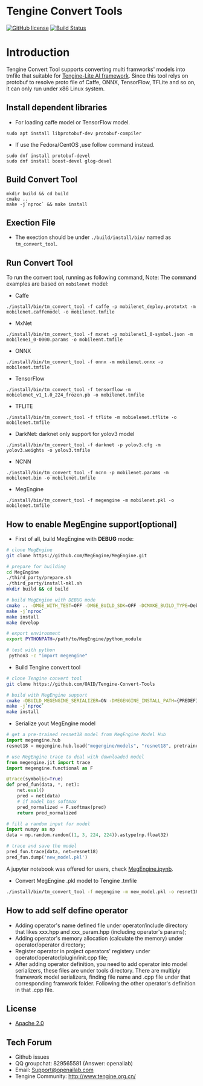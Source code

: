 # Tengine Convert Tools

[![GitHub license](http://OAID.github.io/pics/apache_2.0.svg)](./LICENSE) [![Build Status](https://img.shields.io/github/workflow/status/OAID/Tengine-Convert-Tools/Tengine-Convert-Tools-Actions)](https://github.com/OAID/Tengine-Convert-Tools/actions?query=workflow%3ATengine-Convert-Tools-Actions)

# Introduction

Tengine Convert Tool supports converting multi framworks' models into tmfile that suitable for [Tengine-Lite AI framework](https://github.com/OAID/Tengine/tree/tengine-lite).
Since this tool relys on protobuf to resolve proto file of Caffe, ONNX, TensorFlow, TFLite and so on, it can only run under x86 Linux system.

## Install dependent libraries
- For loading caffe model or TensorFlow model.
``` shell
sudo apt install libprotobuf-dev protobuf-compiler
```

- If use the Fedora/CentOS ,use follow command instead.
``` shell
sudo dnf install protobuf-devel
sudo dnf install boost-devel glog-devel
```

## Build Convert Tool
``` shell
mkdir build && cd build
cmake ..
make -j`nproc` && make install
```

## Exection File

- The exection should be under `./build/install/bin/` named as `tm_convert_tool`.

## Run Convert Tool

To run the convert tool, running as following command, Note: The command examples are based on `mobilenet` model:

- Caffe
``` shell
./install/bin/tm_convert_tool -f caffe -p mobilenet_deploy.prototxt -m mobilenet.caffemodel -o mobilenet.tmfile
```

- MxNet
``` shell
./install/bin/tm_convert_tool -f mxnet -p mobilenet1_0-symbol.json -m mobilene1_0-0000.params -o mobileent.tmfile
```

- ONNX
``` shell
./install/bin/tm_convert_tool -f onnx -m mobilenet.onnx -o mobilenet.tmfile
```

- TensorFlow
``` shell
./install/bin/tm_convert_tool -f tensorflow -m mobielenet_v1_1.0_224_frozen.pb -o mobilenet.tmfile
```

- TFLITE
``` shell
./install/bin/tm_convert_tool -f tflite -m mobielenet.tflite -o mobilenet.tmfile
```

- DarkNet: darknet only support for yolov3 model
``` shell
./install/bin/tm_convert_tool -f darknet -p yolov3.cfg -m yolov3.weights -o yolov3.tmfile
```

- NCNN
``` shell
./install/bin/tm_convert_tool -f ncnn -p mobilenet.params -m mobilenet.bin -o mobilenet.tmfile
```

- MegEngine
``` shell
./install/bin/tm_convert_tool -f megengine -m mobilenet.pkl -o mobilenet.tmfile
```

## How to enable MegEngine support[optional]
- First of all, build MegEngine with **DEBUG** mode:

``` bash
# clone MegEngine
git clone https://github.com/MegEngine/MegEngine.git

# prepare for building
cd MegEngine
./third_party/prepare.sh
./third_party/install-mkl.sh
mkdir build && cd build

# build MegEngine with DEBUG mode
cmake .. -DMGE_WITH_TEST=OFF -DMGE_BUILD_SDK=OFF -DCMAKE_BUILD_TYPE=Debug -DCMAKE_INSTALL_PREFIX={PREDEFINED_INSTALL_PATH}
make -j`nproc`
make install
make develop

# export environment
export PYTHONPATH=/path/to/MegEngine/python_module

# test with python
 python3 -c "import megengine"
```

- Build Tengine convert tool

``` bash
# clone Tengine convert tool
git clone https://github.com/OAID/Tengine-Convert-Tools

# build with MegEngine support
cmake -DBUILD_MEGENGINE_SERIALIZER=ON -DMEGENGINE_INSTALL_PATH={PREDEFINED_INSTALL_PATH} ..
make -j`nproc`
make install
```

- Serialize yout MegEngine model

``` python
# get a pre-trained resnet18 model from MegEngine Model Hub
import megengine.hub
resnet18 = megengine.hub.load("megengine/models", "resnet18", pretrained=True)

# use MegEngine trace to deal with downloaded model
from megengine.jit import trace
import megengine.functional as F

@trace(symbolic=True)
def pred_fun(data, *, net):
    net.eval()
    pred = net(data)
    # if model has softmax
    pred_normalized = F.softmax(pred)
    return pred_normalized

# fill a random input for model
import numpy as np
data = np.random.random((1, 3, 224, 224)).astype(np.float32)

# trace and save the model
pred_fun.trace(data, net=resnet18)
pred_fun.dump('new_model.pkl')
```
A jupyter notebook was offered for users, check [MegEngine.ipynb](https://github.com/OAID/Tengine-Convert-Tools/blob/master/megengine.ipynb).

- Convert MegEngine .pkl model to Tengine .tmfile

``` bash
./install/bin/tm_convert_tool -f megengine -m new_model.pkl -o resnet18.tmfile
```


## How to add self define operator

- Adding operator's name defined file under operator/include directory that likes xxx.hpp and xxx_param.hpp (including operator's params);
- Adding operator's memory allocation (calculate the memory) under operator/operator directory;
- Register operator in project operators' registery under operator/operator/plugin/init.cpp file;
- After adding operator definition, you need to add operator into model serializers, these files are under tools directory. There are multiply framework model serializers, finding file name and .cpp file under that corresponding framwork folder. Following the other operator's definition in that .cpp file.

## License

- [Apache 2.0](LICENSE)

## Tech Forum
- Github issues
- QQ groupchat: 829565581 (Answer: openailab)
- Email: Support@openailab.com
- Tengine Community: http://www.tengine.org.cn/
